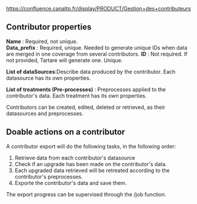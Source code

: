https://confluence.canaltp.fr/display/PRODUCT/Gestion+des+contributeurs

## Contributor properties
**Name** : Required, not unique.  
**Data_prefix** : Required, unique. Needed to generate unique IDs when data are merged in one coverage from several contributors.
**ID** : Not required. If not provided, Tartare will generate one. Unique.  

**List of dataSources**:Describe data produced by the contributor. Each datasource has its own properties.

**List of treatments (Pre-processes)** : Preprocesses applied to the contributor's data. Each treatment has its own properties.

Contributors can be created, edited, deleted or retrieved, as their datasources and preprocesses.


## Doable actions on a contributor
A contributor export will do the following tasks, in the following order:
1. Retrieve data from each contributor's datasource
2. Check if an upgrade has been made on the contributor's data.
3. Each upgraded data retrieved will be retreated according to the contributor's preprocesses.
4. Exporte the contributor's data and save them.

The export progress can be supervised through the /job function.
